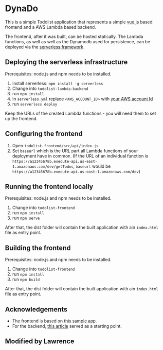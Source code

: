 # DynaDo

This is a simple Todolist application that represents a simple [vue.js](https://vuejs.org/) based frontend and
a AWS Lambda based backend.

The frontend, after it was built, can be hosted statically.
The Lambda functions, as well as well as the Dynamodb used for persistence, can
be deployed via the [serverless framework](https://www.serverless.com/).

## Deploying the serverless infrastructure

Prerequisites: node.js and npm needs to be installed.

1. Install serverless: `npm install -g serverless`
2. Change into `todolist-lambda-backend`
3. run `npm install`
4. In `serverless.yml` replace `<AWS_ACCOUNT_ID>` with [your AWS account Id](https://docs.aws.amazon.com/IAM/latest/UserGuide/console_account-alias.html)
5. run `serverless deploy`

Keep the URLs of the created Lambda functions - you will need them to set up the frontend.

## Configuring the frontend

1. Open `todolist-frontend/src/api/index.js`
2. Set `baseurl` which is the URL part all Lambda functions of your deployment have in common.
   (If the URL of an individual function is `https://a12345678b.execute-api.us-east-1.amazonaws.com/dev/getTodos`, `baseurl` would be `https://a12345678b.execute-api.us-east-1.amazonaws.com/dev`)

## Running the frontend locally

Prerequisites: node.js and npm needs to be installed.

1. Change into `todolist-frontend`
2. run `npm install`
3. run `npm serve`

After that, the dist folder will contain the built application with ain `index.html` file as entry point.

## Building the frontend

Prerequisites: node.js and npm needs to be installed.

1. Change into `todolist-frontend`
2. run `npm install`
3. run `npm build`

After that, the dist folder will contain the built application with ain `index.html` file as entry point.

## Acknowledgements

- The frontend is based on [this sample app](https://github.com/Banderstadt/vue-todo-app).
- For the backend, [this article](https://medium.com/better-programming/store-fetch-from-dynamodb-with-aws-lambda-342d1785a5d0)
  served as a starting point.

## Modified by Lawrence  

